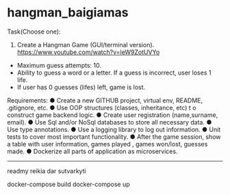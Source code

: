 # hangman_baigiamas
Task(Choose one):
1. Create a Hangman Game (GUI/terminal version).
https://www.youtube.com/watch?v=leW9ZotUVYo
- Maximum guess attempts: 10.
- Ability to guess a word or a letter. If a guess is incorrect, user loses 1 life.
- If user has 0 guesses (lifes) left, game is lost.

Requirements:
● Create a new GITHUB project, virtual env, README, .gitignore, etc.
● Use OOP structures (classes, inheritance, etc) t o construct game backend logic.
● Create user registration (name,surname, email).
● Use Sql and/or NoSql databases to store all necessary data.
● Use type annotations.
● Use a logging library to log out information.
● Unit tests to cover most important functionality.
● After the game session, show a table with user information, games played , games
won/lost, guesses made.
● Dockerize all parts of application as microservices.


___

readmy reikia dar sutvarkyti
 
docker-compose build
docker-compose up

